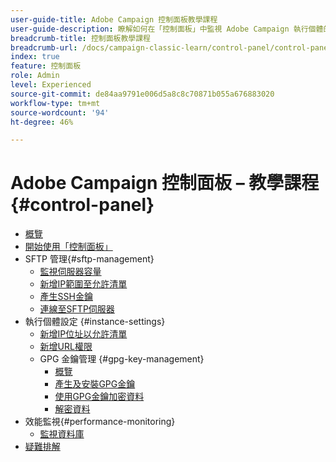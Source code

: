 ```yaml
---
user-guide-title: Adobe Campaign 控制面板教學課程
user-guide-description: 瞭解如何在「控制面板」中監視 Adobe Campaign 執行個體的主要資產以及執行管理任務。
breadcrumb-title: 控制面板教學課程
breadcrumb-url: /docs/campaign-classic-learn/control-panel/control-panel-overview.html
index: true
feature: 控制面板
role: Admin
level: Experienced
source-git-commit: de84aa9791e006d5a8c8c70871b055a676883020
workflow-type: tm+mt
source-wordcount: '94'
ht-degree: 46%

---
```



# Adobe Campaign 控制面板 – 教學課程 {#control-panel}

+ [概覽](/help/control-panel-tutorials/control-panel-overview.md)
+ [開始使用「控制面板」](/help/control-panel-tutorials/get-started.md)
+ SFTP 管理{#sftp-management}
   + [監視伺服器容量](/help/control-panel-tutorials/sftp-management/monitor-server-capacity.md)
   + [新增IP範圍至允許清單](/help/control-panel-tutorials/sftp-management/add-ip-range-to-allowlist.md)
   + [產生SSH金鑰](/help/control-panel-tutorials/sftp-management/generate-ssh-key.md)
   + [連線至SFTP伺服器](/help/control-panel-tutorials/sftp-management/connect-to-sftp-server.md)
+ 執行個體設定 {#instance-settings}
   + [新增IP位址以允許清單](/help/control-panel-tutorials/instance-settings/ip-allow-listing.md)
   + [新增URL權限](/help/control-panel-tutorials/instance-settings/add-url-permissions.md)
   + GPG 金鑰管理 {#gpg-key-management}
      + [概覽](/help/control-panel-tutorials/instance-settings/gpg-key-management/gpg-key-management-overview.md)
      + [產生及安裝GPG金鑰](/help/control-panel-tutorials/instance-settings/gpg-key-management/generate-and-install-gpg-keys.md)
      + [使用GPG金鑰加密資料](/help/control-panel-tutorials/instance-settings/gpg-key-management/use-a-gpg-key-to-encrypt-data.md)
      + [解密資料](/help/control-panel-tutorials/instance-settings/gpg-key-management/decrypt-data.md)
+ 效能監視{#performance-monitoring}
   + [監視資料庫](/help/control-panel-tutorials/performance-monitoring/monitor-databases.md)
+ [疑難排解](/help/control-panel-tutorials/troubleshooting.md)